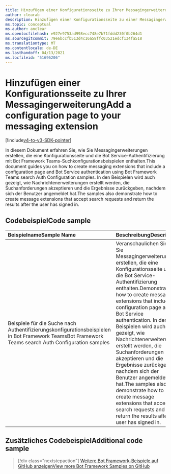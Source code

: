 ```yaml
---
title: Hinzufügen einer Konfigurationsseite zu Ihrer Messagingerweiterung
author: clearab
description: Hinzufügen einer Konfigurationsseite zu einer Messagingerweiterung
ms.topic: conceptual
ms.author: anclear
ms.openlocfilehash: e927e9753ad998ecc748e7b71fddd230f0b264d1
ms.sourcegitcommit: 79e6bccfb513d4c16a58ffc03521edcf134fa518
ms.translationtype: MT
ms.contentlocale: de-DE
ms.lasthandoff: 04/13/2021
ms.locfileid: "51696206"
---
```

# <a name="add-a-configuration-page-to-your-messaging-extension"></a><span data-ttu-id="b1b54-103">Hinzufügen einer Konfigurationsseite zu Ihrer Messagingerweiterung</span><span class="sxs-lookup"><span data-stu-id="b1b54-103">Add a configuration page to your messaging extension</span></span>

[!include[v4-to-v3-SDK-pointer](~/includes/v4-to-v3-pointer-me.md)]

<span data-ttu-id="b1b54-104">In diesem Dokument erfahren Sie, wie Sie Messagingerweiterungen erstellen, die eine Konfigurationsseite und die Bot Service-Authentifizierung mit Bot Framework Teams-Suchkonfigurationsbeispielen enthalten.</span><span class="sxs-lookup"><span data-stu-id="b1b54-104">This document guides you on how to create messaging extensions that include a configuration page and Bot Service authentication using Bot Framework Teams search Auth Configuration samples.</span></span> <span data-ttu-id="b1b54-105">In den Beispielen wird auch gezeigt, wie Nachrichtenerweiterungen erstellt werden, die Suchanforderungen akzeptieren und die Ergebnisse zurückgeben, nachdem sich der Benutzer angemeldet hat.</span><span class="sxs-lookup"><span data-stu-id="b1b54-105">The samples also demonstrate how to create message extensions that accept search requests and return the results after the user has signed in.</span></span>

## <a name="code-sample"></a><span data-ttu-id="b1b54-106">Codebeispiel</span><span class="sxs-lookup"><span data-stu-id="b1b54-106">Code sample</span></span>

| <span data-ttu-id="b1b54-107">Beispielname</span><span class="sxs-lookup"><span data-stu-id="b1b54-107">Sample Name</span></span> | <span data-ttu-id="b1b54-108">Beschreibung</span><span class="sxs-lookup"><span data-stu-id="b1b54-108">Description</span></span> | <span data-ttu-id="b1b54-109">.NET</span><span class="sxs-lookup"><span data-stu-id="b1b54-109">.NET</span></span> | <span data-ttu-id="b1b54-110">Node.js</span><span class="sxs-lookup"><span data-stu-id="b1b54-110">Node.js</span></span>|   
|:---------------------|:--------------|:---------|:--------|
| <span data-ttu-id="b1b54-111">Beispiele für die Suche nach Authentifizierungskonfigurationsbeispielen in Bot Framework Teams</span><span class="sxs-lookup"><span data-stu-id="b1b54-111">Bot Framework Teams search Auth Configuration samples</span></span>  | <span data-ttu-id="b1b54-112">Veranschaulichen Sie, wie Sie Messagingerweiterungen erstellen, die eine Konfigurationsseite und die Bot Service-Authentifizierung enthalten.</span><span class="sxs-lookup"><span data-stu-id="b1b54-112">Demonstrate how to create messaging extensions that include a configuration page and Bot Service authentication.</span></span> <span data-ttu-id="b1b54-113">In den Beispielen wird auch gezeigt, wie Nachrichtenerweiterungen erstellt werden, die Suchanforderungen akzeptieren und die Ergebnisse zurückgeben, nachdem sich der Benutzer angemeldet hat.</span><span class="sxs-lookup"><span data-stu-id="b1b54-113">The samples also demonstrate how to create message extensions that accept search requests and return the results after the user has signed in.</span></span>|[<span data-ttu-id="b1b54-114">View</span><span class="sxs-lookup"><span data-stu-id="b1b54-114">View</span></span>](https://github.com/microsoft/BotBuilder-Samples/tree/master/samples/csharp_dotnetcore/52.teams-messaging-extensions-search-auth-config)| [<span data-ttu-id="b1b54-115">View</span><span class="sxs-lookup"><span data-stu-id="b1b54-115">View</span></span>](https://github.com/microsoft/BotBuilder-Samples/tree/master/samples/javascript_nodejs/52.teams-messaging-extensions-search-auth-config)|

## <a name="additional-code-sample"></a><span data-ttu-id="b1b54-116">Zusätzliches Codebeispiel</span><span class="sxs-lookup"><span data-stu-id="b1b54-116">Additional code sample</span></span>

> [!div class="nextstepaction"]
> [<span data-ttu-id="b1b54-117">Weitere Bot Framework-Beispiele auf GitHub anzeigen</span><span class="sxs-lookup"><span data-stu-id="b1b54-117">View more Bot Framework Samples on GitHub</span></span>](https://github.com/microsoft/BotBuilder-Samples)

